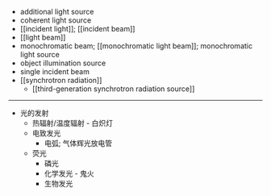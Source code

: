 - additional light source
- coherent light source
- [[incident light]]; [[incident beam]]
- [[light beam]]
- monochromatic beam; [[monochromatic light beam]]; monochromatic light source
- object illumination source
- single incident beam
- [[synchrotron radiation]]
    - [[third-generation synchrotron radiation source]]
- ---
- 光的发射
    - 热辐射/温度辐射 - 白炽灯
    - 电致发光
        - 电弧; 气体辉光放电管
    - 荧光
        - 磷光
        - 化学发光 - 鬼火
        - 生物发光

